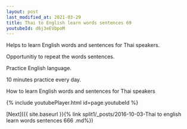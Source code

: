 ```yaml
---
layout: post
last_modified_at: 2021-03-29
title: Thai to English learn words sentences 69 
youtubeId: d6j3eEVbpoM
---
```

 
 
Helps to learn English words and sentences for Thai speakers.

Opportunitiy to repeat the words sentences. 

Practice English language. 
 
10 minutes practice every day. 
 
How to learn English words and sentences for Thai speakers 
 
{% include youtubePlayer.html id=page.youtubeId %}
 
 
[Next]({{ site.baseurl }}{% link  split1/_posts/2016-10-03-Thai to english learn words sentences 666 .md%})
 
